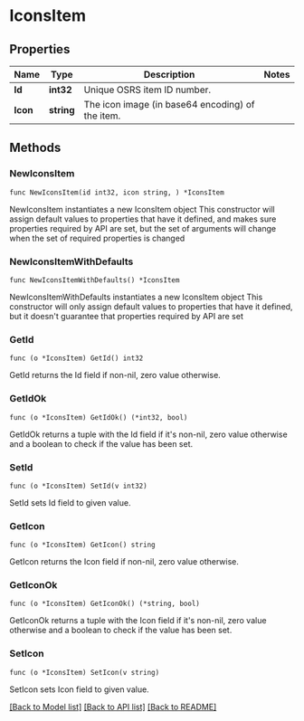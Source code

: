 # IconsItem

## Properties

Name | Type | Description | Notes
------------ | ------------- | ------------- | -------------
**Id** | **int32** | Unique OSRS item ID number. | 
**Icon** | **string** | The icon image (in base64 encoding) of the item. | 

## Methods

### NewIconsItem

`func NewIconsItem(id int32, icon string, ) *IconsItem`

NewIconsItem instantiates a new IconsItem object
This constructor will assign default values to properties that have it defined,
and makes sure properties required by API are set, but the set of arguments
will change when the set of required properties is changed

### NewIconsItemWithDefaults

`func NewIconsItemWithDefaults() *IconsItem`

NewIconsItemWithDefaults instantiates a new IconsItem object
This constructor will only assign default values to properties that have it defined,
but it doesn't guarantee that properties required by API are set

### GetId

`func (o *IconsItem) GetId() int32`

GetId returns the Id field if non-nil, zero value otherwise.

### GetIdOk

`func (o *IconsItem) GetIdOk() (*int32, bool)`

GetIdOk returns a tuple with the Id field if it's non-nil, zero value otherwise
and a boolean to check if the value has been set.

### SetId

`func (o *IconsItem) SetId(v int32)`

SetId sets Id field to given value.


### GetIcon

`func (o *IconsItem) GetIcon() string`

GetIcon returns the Icon field if non-nil, zero value otherwise.

### GetIconOk

`func (o *IconsItem) GetIconOk() (*string, bool)`

GetIconOk returns a tuple with the Icon field if it's non-nil, zero value otherwise
and a boolean to check if the value has been set.

### SetIcon

`func (o *IconsItem) SetIcon(v string)`

SetIcon sets Icon field to given value.



[[Back to Model list]](../README.md#documentation-for-models) [[Back to API list]](../README.md#documentation-for-api-endpoints) [[Back to README]](../README.md)


